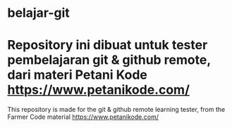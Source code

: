 # belajar-git

Repository ini dibuat untuk tester pembelajaran git & github remote, dari materi Petani Kode https://www.petanikode.com/ 
=============================================================================================================================
This repository is made for the git & github remote learning tester, from the Farmer Code material https://www.petanikode.com/
